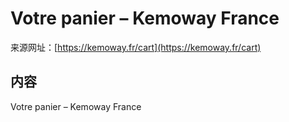 # Votre panier – Kemoway France

来源网址：[https://kemoway.fr/cart](https://kemoway.fr/cart)

## 内容

Votre panier – Kemoway France
